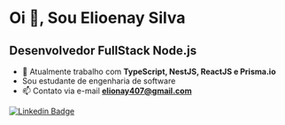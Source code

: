 # Oi 👋, Sou Elioenay Silva</h1>
## Desenvolvedor FullStack Node.js</h3>

- 🌱 Atualmente trabalho com **TypeScript, NestJS, ReactJS e Prisma.io**
- Sou estudante de engenharia de software
- 📫 Contato via e-mail **elionay407@gmail.com**

[![Linkedin Badge](https://img.shields.io/badge/LinkedIn-0077B5?style=for-the-badge&logo=linkedin&logoColor=white&link=https://www.linkedin.com/in/elioenays)](https://www.linkedin.com/in/elioenays)

